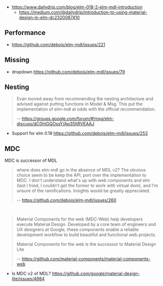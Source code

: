 - https://www.dailydrip.com/blog/elm-018-2-elm-mdl-introduction
  - https://medium.com/@dailydrip/introduction-to-using-material-design-in-elm-dc2320087410

## Performance

- https://github.com/debois/elm-mdl/issues/221

## Missing

- dropdown https://github.com/debois/elm-mdl/issues/79

## Nesting

> Evan moved away from recommending the nesting architecture and advised against putting functions in Model & Msg. This put the implementation of elm-mdl at odds with the official recommendation. 
>
>-- https://groups.google.com/forum/#!msg/elm-discuss/dC0htGQOssY/Ap35ItRVEAAJ

- Support for elm 0.18 https://github.com/debois/elm-mdl/issues/253

## MDC

MDC is successor of MDL

>where does elm-mdl go in the absence of MDL v2? The obvious choice seem to be keep the API, port over the implementation to MDC. I don't understand what's up with web components and elm (last I tried, I couldn't get the former to work with virtual dom), and I'm unsure of the ramifications. Insights would be greatly appreciated.
>
>-- https://github.com/debois/elm-mdl/issues/260

<br>

>Material Components for the web (MDC-Web) help developers execute Material Design. Developed by a core team of engineers and UX designers at Google, these components enable a reliable development workflow to build beautiful and functional web projects.
>
>Material Components for the web is the successor to Material Design Lite
>
>-- https://github.com/material-components/material-components-web

- Is MDC v2 of MDL? https://github.com/google/material-design-lite/issues/4984
